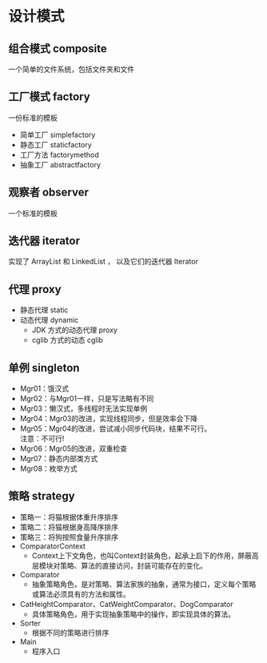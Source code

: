 # 设计模式

## 组合模式 composite
一个简单的文件系统，包括文件夹和文件

## 工厂模式 factory
一份标准的模板
- 简单工厂 simplefactory
- 静态工厂 staticfactory
- 工厂方法 factorymethod
- 抽象工厂 abstractfactory

## 观察者 observer
一个标准的模板

## 迭代器 iterator
实现了 ArrayList 和 LinkedList ， 以及它们的迭代器 Iterator

## 代理 proxy
- 静态代理 static
- 动态代理 dynamic
  - JDK 方式的动态代理 proxy
  - cglib 方式的动态 cglib

## 单例 singleton
- Mgr01：饿汉式
- Mgr02：与Mgr01一样，只是写法略有不同
- Mgr03：懒汉式，多线程时无法实现单例
- Mgr04：Mgr03的改进，实现线程同步，但是效率会下降
- Mgr05：Mgr04的改进，尝试减小同步代码块，结果不可行。<br>
  注意：不可行!
- Mgr06：Mgr05的改进，双重检查
- Mgr07：静态内部类方式
- Mgr08：枚举方式

## 策略 strategy
- 策略一：将猫根据体重升序排序
- 策略二：将猫根据身高降序排序
- 策略三：将狗按照食量升序排序
- ComparatorContext
    - Context上下文角色，也叫Context封装角色，起承上启下的作用，屏蔽高层模块对策略、算法的直接访问，封装可能存在的变化。
- Comparator
    - 抽象策略角色，是对策略、算法家族的抽象，通常为接口，定义每个策略或算法必须具有的方法和属性。
- CatHeightComparator、CatWeightComparator、DogComparator
    - 具体策略角色，用于实现抽象策略中的操作，即实现具体的算法。
- Sorter
    - 根据不同的策略进行排序
- Main
    - 程序入口